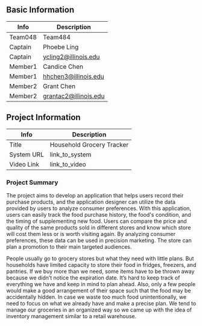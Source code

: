 ## Basic Information

|   Info      |        Description     |
| ----------- | ---------------------- |
| Team048     |         Team484        |
| Captain     |   Phoebe Ling          |
| Captain     |  ycling2@illinois.edu  |
| Member1     |   Candice Chen         |
| Member1     |  hhchen3@illinois.edu  |
| Member2     |   Grant Chen           |
| Member2     | grantac2@illinois.edu  |


## Project Information

|   Info      |        Description     |
| ----------- | ---------------------- |
|  Title      | Household Grocery Tracker |
| System URL  |      link_to_system    |
| Video Link  |      link_to_video     |

### Project Summary
	
The project aims to develop an application that helps users record their purchase products, and the application designer can utilize the data provided by users to analyze consumer preferences. With this application, users can easily track the food purchase history, the food's condition, and the timing of supplementing new food. Users can compare the price and quality of the same products sold in different stores and know which store will cost them less or is worth visiting again. By analyzing consumer preferences, these data can be used in precision marketing. The store can plan a promotion to their main targeted audiences.
 
People usually go to grocery stores but what they need with little plans. But households have limited capacity to store their food in fridges, freezers, and pantries. If we buy more than we need, some items have to be thrown away because we didn’t notice the expiration date. It’s hard to keep track of everything we have and keep in mind to plan ahead. Also, only a few people would make a good arrangement of their space such that the food may be accidentally hidden. In case we waste too much food unintentionally, we need to focus on what we already have and make a precise plan. We tend to manage our groceries in an organized way so we came up with the idea of inventory management similar to a retail warehouse.
